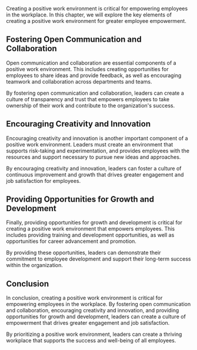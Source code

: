 
Creating a positive work environment is critical for empowering employees in the workplace. In this chapter, we will explore the key elements of creating a positive work environment for greater employee empowerment.

Fostering Open Communication and Collaboration
----------------------------------------------

Open communication and collaboration are essential components of a positive work environment. This includes creating opportunities for employees to share ideas and provide feedback, as well as encouraging teamwork and collaboration across departments and teams.

By fostering open communication and collaboration, leaders can create a culture of transparency and trust that empowers employees to take ownership of their work and contribute to the organization's success.

Encouraging Creativity and Innovation
-------------------------------------

Encouraging creativity and innovation is another important component of a positive work environment. Leaders must create an environment that supports risk-taking and experimentation, and provides employees with the resources and support necessary to pursue new ideas and approaches.

By encouraging creativity and innovation, leaders can foster a culture of continuous improvement and growth that drives greater engagement and job satisfaction for employees.

Providing Opportunities for Growth and Development
--------------------------------------------------

Finally, providing opportunities for growth and development is critical for creating a positive work environment that empowers employees. This includes providing training and development opportunities, as well as opportunities for career advancement and promotion.

By providing these opportunities, leaders can demonstrate their commitment to employee development and support their long-term success within the organization.

Conclusion
----------

In conclusion, creating a positive work environment is critical for empowering employees in the workplace. By fostering open communication and collaboration, encouraging creativity and innovation, and providing opportunities for growth and development, leaders can create a culture of empowerment that drives greater engagement and job satisfaction.

By prioritizing a positive work environment, leaders can create a thriving workplace that supports the success and well-being of all employees.
